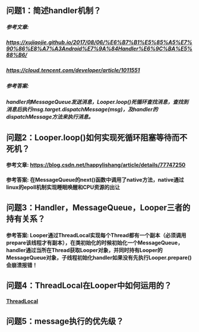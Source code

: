 ## 问题1：简述handler机制？
##### 参考文章: 
##### https://xujiaojie.github.io/2017/08/06/%E6%B7%B1%E5%85%A5%E7%90%86%E8%A7%A3Android%E7%9A%84Handler%E6%9C%BA%E5%88%B6/
##### https://cloud.tencent.com/developer/article/1011551
##### 参考答案: 
##### handler向MessageQueue发送消息，Looper.loop()死循环查找消息，查找到消息后执行msg.target.dispatchMessage(msg)，及handler的dispatchMessage方法来执行消息。
## 问题2：Looper.loop()如何实现死循环阻塞等待而不死机？
#### 参考文章: https://blog.csdn.net/happylishang/article/details/77747250
#### 参考答案: 在MessageQueue的next()函数中调用了native方法，native通过linux的epoll机制实现睡眠唤醒和CPU资源的出让
## 问题3：Handler，MessageQueue，Looper三者的持有关系？
#### 参考答案: Looper通过ThreadLocal实现每个Thread都有一个副本（必须调用prepare该线程才有副本），在类初始化的时候初始化一个MessageQueue，handler通过当所在Thread获取Looper对象，并同时持有Looper的MessageQueue对象，子线程初始化handler如果没有先执行Looper.prepare()会崩溃报错！
## 问题4：ThreadLocal在Looper中如何运用的？
#### [ThreadLocal](https://github.com/knowledgeIsMoney/android-interveiw/blob/master/java%E5%9F%BA%E7%A1%80/ThreadLocal.md)
## 问题5：message执行的优先级？


